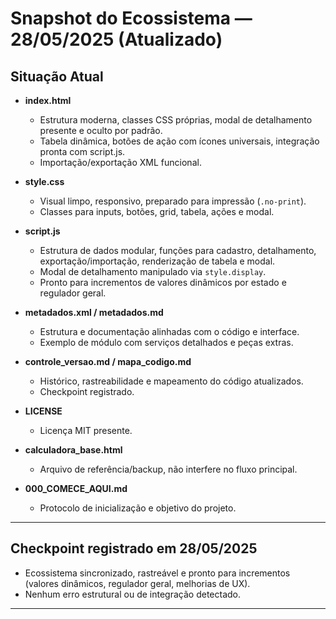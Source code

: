 # Snapshot do Ecossistema — 28/05/2025 (Atualizado)

## Situação Atual

- **index.html**
  - Estrutura moderna, classes CSS próprias, modal de detalhamento presente e oculto por padrão.
  - Tabela dinâmica, botões de ação com ícones universais, integração pronta com script.js.
  - Importação/exportação XML funcional.

- **style.css**
  - Visual limpo, responsivo, preparado para impressão (`.no-print`).
  - Classes para inputs, botões, grid, tabela, ações e modal.

- **script.js**
  - Estrutura de dados modular, funções para cadastro, detalhamento, exportação/importação, renderização de tabela e modal.
  - Modal de detalhamento manipulado via `style.display`.
  - Pronto para incrementos de valores dinâmicos por estado e regulador geral.

- **metadados.xml / metadados.md**
  - Estrutura e documentação alinhadas com o código e interface.
  - Exemplo de módulo com serviços detalhados e peças extras.

- **controle_versao.md / mapa_codigo.md**
  - Histórico, rastreabilidade e mapeamento do código atualizados.
  - Checkpoint registrado.

- **LICENSE**
  - Licença MIT presente.

- **calculadora_base.html**
  - Arquivo de referência/backup, não interfere no fluxo principal.

- **000_COMECE_AQUI.md**
  - Protocolo de inicialização e objetivo do projeto.

---

## Checkpoint registrado em 28/05/2025

- Ecossistema sincronizado, rastreável e pronto para incrementos (valores dinâmicos, regulador geral, melhorias de UX).
- Nenhum erro estrutural ou de integração detectado.

---


